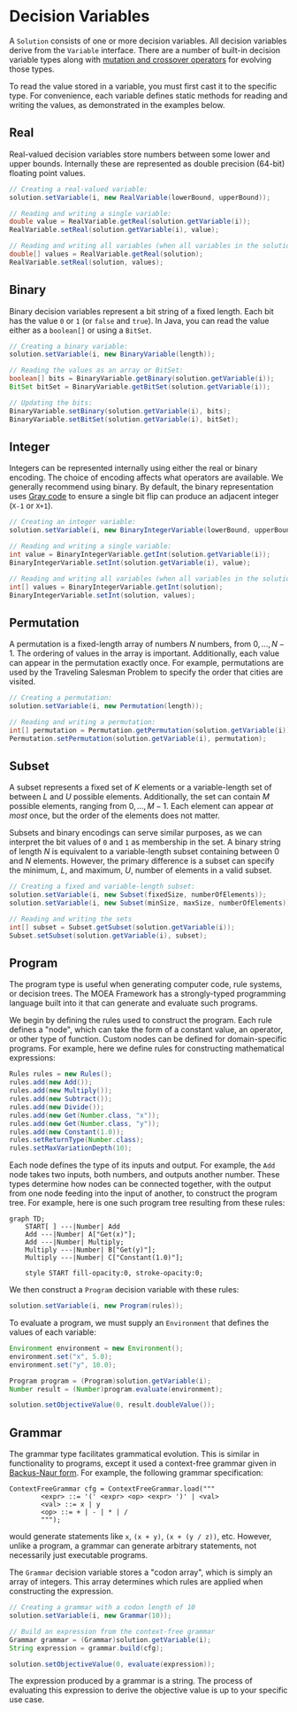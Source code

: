 # Decision Variables

A `Solution` consists of one or more decision variables.  All decision variables derive from the `Variable`
interface.  There are a number of built-in decision variable types along with
[mutation and crossover operators](listOfOperators.md) for evolving those types.

To read the value stored in a variable, you must first cast it to the specific type.  For convenience, each variable
defines static methods for reading and writing the values, as demonstrated in the examples below.

## Real

Real-valued decision variables store numbers between some lower and upper bounds.  Internally these are represented as
double precision (64-bit) floating point values.

<!-- java:test/org/moeaframework/snippet/VariableSnippet.java [real-variable] {KeepComments} -->

```java
// Creating a real-valued variable:
solution.setVariable(i, new RealVariable(lowerBound, upperBound));

// Reading and writing a single variable:
double value = RealVariable.getReal(solution.getVariable(i));
RealVariable.setReal(solution.getVariable(i), value);

// Reading and writing all variables (when all variables in the solution are real-valued):
double[] values = RealVariable.getReal(solution);
RealVariable.setReal(solution, values);
```

## Binary

Binary decision variables represent a bit string of a fixed length.  Each bit has the value `0` or `1` (or `false`
and `true`).  In Java, you can read the value either as a `boolean[]` or using a `BitSet`.

<!-- java:test/org/moeaframework/snippet/VariableSnippet.java [binary-variable] {KeepComments} -->

```java
// Creating a binary variable:
solution.setVariable(i, new BinaryVariable(length));

// Reading the values as an array or BitSet:
boolean[] bits = BinaryVariable.getBinary(solution.getVariable(i));
BitSet bitSet = BinaryVariable.getBitSet(solution.getVariable(i));

// Updating the bits:
BinaryVariable.setBinary(solution.getVariable(i), bits);
BinaryVariable.setBitSet(solution.getVariable(i), bitSet);
```

## Integer

Integers can be represented internally using either the real or binary encoding.  The choice of encoding affects what
operators are available.  We generally recommend using binary.  By default, the binary representation uses
[Gray code](https://en.wikipedia.org/wiki/Gray_code) to ensure a single bit flip can produce an adjacent integer
(`X-1` or `X+1`).

<!-- java:test/org/moeaframework/snippet/VariableSnippet.java [integer-variable] {KeepComments} -->

```java
// Creating an integer variable:
solution.setVariable(i, new BinaryIntegerVariable(lowerBound, upperBound));

// Reading and writing a single variable:
int value = BinaryIntegerVariable.getInt(solution.getVariable(i));
BinaryIntegerVariable.setInt(solution.getVariable(i), value);

// Reading and writing all variables (when all variables in the solution are integers):
int[] values = BinaryIntegerVariable.getInt(solution);
BinaryIntegerVariable.setInt(solution, values);
```

## Permutation

A permutation is a fixed-length array of numbers $N$ numbers, from $0, ..., N-1$.  The ordering of values in the array
is important.  Additionally, each value can appear in the permutation exactly once.  For example, permutations are
used by the Traveling Salesman Problem to specify the order that cities are visited.

<!-- java:test/org/moeaframework/snippet/VariableSnippet.java [permutation-variable] {KeepComments} -->

```java
// Creating a permutation:
solution.setVariable(i, new Permutation(length));

// Reading and writing a permutation:
int[] permutation = Permutation.getPermutation(solution.getVariable(i));
Permutation.setPermutation(solution.getVariable(i), permutation);
```

## Subset

A subset represents a fixed set of $K$ elements or a variable-length set of between $L$ and $U$ possible elements.
Additionally, the set can contain $M$ possible elements, ranging from $0, ..., M-1$.  Each element can appear *at most*
once, but the order of the elements does not matter.

Subsets and binary encodings can serve similar purposes, as we can interpret the bit values of `0` and `1` as
membership in the set.  A binary string of length $N$ is equivalent to a variable-length subset containing between $0$
and $N$ elements.  However, the primary difference is a subset can specify the minimum, $L$, and maximum, $U$, number
of elements in a valid subset.

<!-- java:test/org/moeaframework/snippet/VariableSnippet.java [subset-variable] {KeepComments} -->

```java
// Creating a fixed and variable-length subset:
solution.setVariable(i, new Subset(fixedSize, numberOfElements));
solution.setVariable(i, new Subset(minSize, maxSize, numberOfElements));

// Reading and writing the sets
int[] subset = Subset.getSubset(solution.getVariable(i));
Subset.setSubset(solution.getVariable(i), subset);
```

## Program

The program type is useful when generating computer code, rule systems, or decision trees.  The MOEA Framework has a
strongly-typed programming language built into it that can generate and evaluate such programs.

We begin by defining the rules used to construct the program.  Each rule defines a "node", which can take the form of
a constant value, an operator, or other type of function.  Custom nodes can be defined for domain-specific programs.
For example, here we define rules for constructing mathematical expressions:

<!-- java:test/org/moeaframework/snippet/VariableSnippet.java [program-definition] -->

```java
Rules rules = new Rules();
rules.add(new Add());
rules.add(new Multiply());
rules.add(new Subtract());
rules.add(new Divide());
rules.add(new Get(Number.class, "x"));
rules.add(new Get(Number.class, "y"));
rules.add(new Constant(1.0));
rules.setReturnType(Number.class);
rules.setMaxVariationDepth(10);
```

Each node defines the type of its inputs and output.  For example, the `Add` node takes two inputs, both numbers,
and outputs another number.  These types determine how nodes can be connected together, with the output from one node
feeding into the input of another, to construct the program tree.  For example, here is one such program tree resulting
from these rules:

```mermaid
graph TD;
    START[ ] ---|Number| Add
    Add ---|Number| A["Get(x)"];
    Add ---|Number| Multiply;
    Multiply ---|Number| B["Get(y)"];
    Multiply ---|Number| C["Constant(1.0)"];
    
    style START fill-opacity:0, stroke-opacity:0;
```

We then construct a `Program` decision variable with these rules:

<!-- java:test/org/moeaframework/snippet/VariableSnippet.java [program-variable] -->

```java
solution.setVariable(i, new Program(rules));
```

To evaluate a program, we must supply an `Environment` that defines the values of each variable:

<!-- java:test/org/moeaframework/snippet/VariableSnippet.java [program-evaluate] -->

```java
Environment environment = new Environment();
environment.set("x", 5.0);
environment.set("y", 10.0);

Program program = (Program)solution.getVariable(i);
Number result = (Number)program.evaluate(environment);

solution.setObjectiveValue(0, result.doubleValue());
```

## Grammar

The grammar type facilitates grammatical evolution.  This is similar in functionality to programs, except it used a
context-free grammar given in [Backus-Naur form](https://en.wikipedia.org/wiki/Backus%E2%80%93Naur_form).  For example,
the following grammar specification:

<!-- text:test/org/moeaframework/snippet/VariableSnippet.java [grammar-definition] -->

```text
ContextFreeGrammar cfg = ContextFreeGrammar.load("""
        <expr> ::= '(' <expr> <op> <expr> ')' | <val>
        <val> ::= x | y
        <op> ::= + | - | * | /
        """);
```

would generate statements like `x`, `(x + y)`, `(x + (y / z))`, etc.  However, unlike a program, a grammar can generate
arbitrary statements, not necessarily just executable programs.

The `Grammar` decision variable stores a "codon array", which is simply an array of integers.  This array determines
which rules are applied when constructing the expression.  

<!-- java:test/org/moeaframework/snippet/VariableSnippet.java [grammar-variable] {KeepComments} -->

```java
// Creating a grammar with a codon length of 10
solution.setVariable(i, new Grammar(10));

// Build an expression from the context-free grammar
Grammar grammar = (Grammar)solution.getVariable(i);
String expression = grammar.build(cfg);

solution.setObjectiveValue(0, evaluate(expression));
```

The expression produced by a grammar is a string.  The process of evaluating this expression to derive the objective
value is up to your specific use case.

